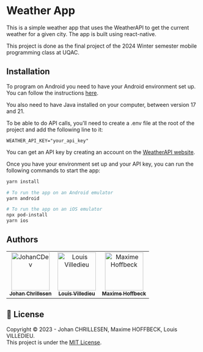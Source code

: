 # Weather App

This is a simple weather app that uses the WeatherAPI to get the current weather for a given city. The app is built using react-native.

This project is done as the final project of the 2024 Winter semester mobile programming class at UQAC.

## Installation

To program on Android you need to have your Android environment set up. You can follow the instructions [here](https://reactnative.dev/docs/environment-setup).

You also need to have Java installed on your computer, between version 17 and 21.

To be able to do API calls, you'll need to create a .env file at the root of the project and add the following line to it:

```TS
WEATHER_API_KEY="your_api_key"
```

You can get an API key by creating an account on the [WeatherAPI website](https://www.weatherapi.com/).

Once you have your environment set up and your API key, you can run the following commands to start the app:

```bash
yarn install

# To run the app on an Android emulator
yarn android

# To run the app on an iOS emulator
npx pod-install
yarn ios
```

## Authors

<table>
    <tbody>
        <tr>
            <td align="center"><a href="https://github.com/JohanCDev"><img src="https://avatars.githubusercontent.com/u/25590592?v=4" width="100px;" alt="JohanCDev"/><br/><sub><b>Johan Chrillesen</b></sub></a><br/></td>
            <td align="center"><a href="https://github.com/LouisVilledieu"><img src="https://avatars.githubusercontent.com/u/72012406?v=4" width="100px;" alt="Louis Villedieu"/><br/><sub><b>Louis Villedieu</b></sub></a><br/></td>
            <td align="center"><a href="https://github.com/MaximeHff"><img src="https://avatars.githubusercontent.com/u/70428762?v=4" width="100px;" alt="Maxime Hoffbeck"/><br/><sub><b>Maxime Hoffbeck</b></sub></a><br/></td>
        </tr>
    </tbody>
</table>

## 📝 License

Copyright © 2023 - Johan CHRILLESEN, Maxime HOFFBECK, Louis VILLEDIEU.<br />
This project is under the [MIT License](https://github.com/johan-uqac/IMO-Final-Project/blob/main/LICENSE.md).
